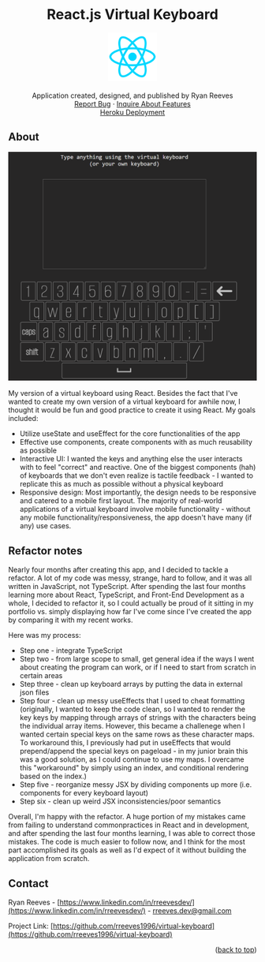 <a name="readme-top"></a>

<div align="center">
<h1 align="center">React.js Virtual Keyboard</h1>

  <p align="center">
    <img src='./src/assets/react_icon.png' alt='screenshot' width="100">
    <br />
    <br />
    Application created, designed, and published by Ryan Reeves
    <br />
    <a href="https://github.com/rreeves1996/virtual-keyboard/issues">Report Bug</a>
    ·
    <a href="https://github.com/rreeves1996/virtual-keyboard/features">Inquire About Features</a>
    <br />
    <a href='https://rreeves-virtual-keyboard.herokuapp.com/'>Heroku Deployment</a>
  </p>
</div>

## About

<img src='./src/assets/app.PNG' alt='screenshot' width="600">

My version of a virtual keyboard using React. Besides the fact that I've wanted to create my own version of a virtual keyboard for awhile now, I thought it would be fun and good practice to create it using React.
My goals included:

- Utilize useState and useEffect for the core functionalities of the app
- Effective use components, create components with as much reusability as possible
- Interactive UI: I wanted the keys and anything else the user interacts with to feel "correct" and reactive. One of the biggest components (hah) of keyboards that we don't even realize is tactile feedback - I wanted to replicate this as much as possible without a physical keyboard
- Responsive design: Most importantly, the design needs to be responsive and catered to a mobile first layout. The majority of real-world applications of a virtual keyboard involve mobile functionality - without any mobile functionality/responsiveness, the app doesn't have many (if any) use cases.

<!-- ## Roadmap

- [ ] Optimize mobile layout as much as possible
  - [ ] Mobile specific animations for keys
  - [ ] Landscape and portrait keyboard
- [ ] Put keyboard in to its own component
- [ ] Put textarea in its own component with keyboard
- [ ] Tab key, enter key -->

## Refactor notes

Nearly four months after creating this app, and I decided to tackle a refactor. A lot of my code was messy, strange, hard to follow, and it was all written in JavaScript, not TypeScript. After spending the last four months learning more about React, TypeScript, and Front-End Development as a whole, I decided to refactor it, so I could actually be proud of it sitting in my portfolio vs. simply displaying how far I've come since I've created the app by comparing it with my recent works.

Here was my process:
- Step one - integrate TypeScript
- Step two - from large scope to small, get general idea if the ways I went about creating the program can work, or if I need to start from scratch in certain areas
- Step three - clean up keyboard arrays by putting the data in external json files
- Step four - clean up messy useEffects that I used to cheat formatting (originally, I wanted to keep the code clean, so I wanted to render the key keys by mapping through arrays of strings with the characters being the individual array items. However, this became a challenege when I wanted certain special keys on the same rows as these character maps. To workaround this, I previously had put in useEffects that would prepend/append the special keys on pageload - in my junior brain this was a good solution, as I could continue to use my maps. I overcame this "workaround" by simply using an index, and conditional rendering based on the index.)
- Step five - reorganize messy JSX by dividing components up more (i.e. components for every keyboard layout)
- Step six - clean up weird JSX inconsistencies/poor semantics

Overall, I'm happy with the refactor. A huge portion of my mistakes came from failing to understand commonpractices in React and in development, and after spending the last four months learning, I was able to correct those mistakes. The code is much easier to follow now, and I think for the most part accomplished its goals as well as I'd expect of it without building the application from scratch.

## Contact

Ryan Reeves - [https://www.linkedin.com/in/rreevesdev/](https://www.linkedin.com/in/rreevesdev/) - rreeves.dev@gmail.com

Project Link: [https://github.com/rreeves1996/virtual-keyboard](https://github.com/rreeves1996/virtual-keyboard)

<p align="right">(<a href="#readme-top">back to top</a>)</p>
